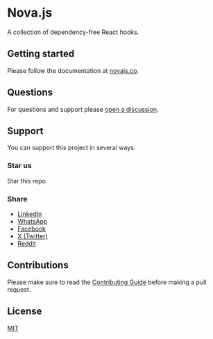 # Nova.js

A collection of dependency-free React hooks.

## Getting started

Please follow the documentation at [novajs.co](https://novajs.co/).

## Questions

For questions and support please [open a discussion](https://github.com/novajslabs/nova.js/discussions).

## Support

You can support this project in several ways:

### Star us

Star this repo.

### Share

- [LinkedIn](http://www.linkedin.com/shareArticle?mini=true&url=https://novajs.co)
- [WhatsApp](https://api.whatsapp.com/send?text=https://novajs.co)
- [Facebook](https://www.facebook.com/sharer/sharer.php?u=https://novajs.co)
- [X (Twitter)](https://twitter.com/intent/tweet?url=https://novajs.co)
- [Reddit](https://www.reddit.com/submit?url=https://novajs.co)

## Contributions

Please make sure to read the [Contributing Guide](https://github.com/novajslabs/nova.js/blob/main/CONTRIBUTING.md)
before making a pull request.

## License

[MIT](https://github.com/novajslabs/nova.js/blob/main/LICENSE)